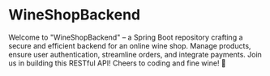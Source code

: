 # WineShopBackend
Welcome to "WineShopBackend" – a Spring Boot repository crafting a secure and efficient backend for an online wine shop. Manage products, ensure user authentication, streamline orders, and integrate payments. Join us in building this RESTful API! Cheers to coding and fine wine! 🍷
